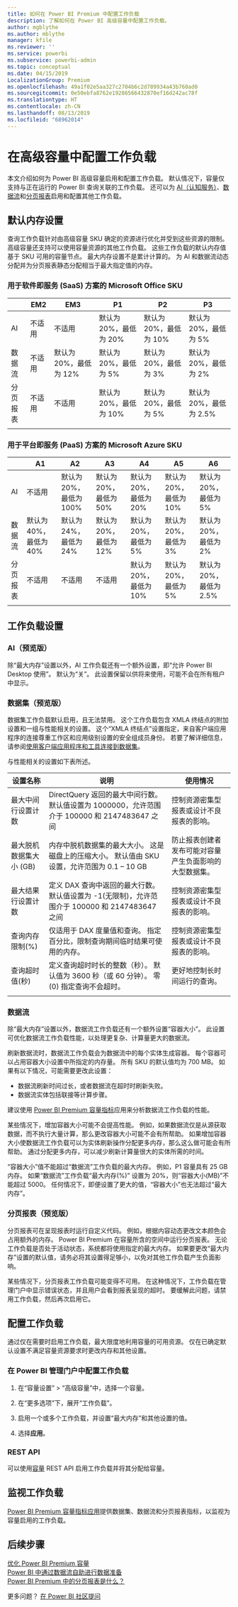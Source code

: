 ```yaml
---
title: 如何在 Power BI Premium 中配置工作负载
description: 了解如何在 Power BI 高级容量中配置工作负载。
author: mgblythe
ms.author: mblythe
manager: kfile
ms.reviewer: ''
ms.service: powerbi
ms.subservice: powerbi-admin
ms.topic: conceptual
ms.date: 04/15/2019
LocalizationGroup: Premium
ms.openlocfilehash: 49a1f02e5aa327c2704b6c2d789934a43b760ad0
ms.sourcegitcommit: 0e50ebfa8762e19286566432870ef16d242ac78f
ms.translationtype: HT
ms.contentlocale: zh-CN
ms.lasthandoff: 08/13/2019
ms.locfileid: "68962014"
---
```

# <a name="configure-workloads-in-a-premium-capacity"></a>在高级容量中配置工作负载

本文介绍如何为 Power BI 高级容量启用和配置工作负载。 默认情况下，容量仅支持与正在运行的 Power BI 查询关联的工作负载。 还可以为 [AI（认知服务）](service-cognitive-services.md)、[数据流](service-dataflows-overview.md#dataflow-capabilities-on-power-bi-premium)和[分页报表](paginated-reports-save-to-power-bi-service.md)启用和配置其他工作负载。

## <a name="default-memory-settings"></a>默认内存设置

查询工作负载针对由高级容量 SKU 确定的资源进行优化并受到这些资源的限制。 高级容量还支持可以使用容量资源的其他工作负载。 这些工作负载的默认内存值基于 SKU 可用的容量节点。 最大内存设置不是累计计算的。 为 AI 和数据流动态分配并为分页报表静态分配相当于最大指定值的内存。

### <a name="microsoft-office-skus-for-software-as-a-service-saas-scenarios"></a>用于软件即服务 (SaaS) 方案的 Microsoft Office SKU

|                     | EM2                      | EM3                       | P1                      | P2                       | P3                       |
|---------------------|--------------------------|--------------------------|-------------------------|--------------------------|--------------------------|
| AI | 不适用 | 不适用 | 默认为 20%，最低为 20% | 默认为 20%，最低为 10% | 默认为 20%，最低为 5% |
| 数据流 | 不适用 |默认为 20%，最低为 12%  | 默认为 20%，最低为 5%  | 默认为 20%，最低为 3% | 默认为 20%，最低为 2%  |
| 分页报表 | 不适用 |不适用 | 默认为 20%，最低为 10% | 默认为 20%，最低为 5% | 默认为 20%，最低为 2.5% |
| | | | | | |

### <a name="microsoft-azure-skus-for-platform-as-a-service-paas-scenarios"></a>用于平台即服务 (PaaS) 方案的 Microsoft Azure SKU

|                  | A1                       | A2                       | A3                      | A4                       | A5                      | A6                        |
|-------------------|--------------------------|--------------------------|-------------------------|--------------------------|-------------------------|---------------------------|
| AI | 不适用                      | 默认为 20%，最低为 100%                     | 默认为 20%，最低为 50%                     | 默认为 20%，最低为 20% | 默认为 20%，最低为 10% | 默认为 20%，最低为 5% |
| 数据流         | 默认为 40%，最低为 40% | 默认为 24%，最低为 24% | 默认为 20%，最低为 12% | 默认为 20%，最低为 5%  | 默认为 20%，最低为 3% | 默认为 20%，最低为 2%   |
| 分页报表 | 不适用                      | 不适用                      | 不适用                     | 默认为 20%，最低为 10% | 默认为 20%，最低为 5% | 默认为 20%，最低为 2.5% |
| | | | | | |

## <a name="workload-settings"></a>工作负载设置

### <a name="ai-preview"></a>AI（预览版）

除“最大内存”设置以外，AI 工作负载还有一个额外设置，即“允许 Power BI Desktop 使用”。 默认为“关”。 此设置保留以供将来使用，可能不会在所有租户中显示。

### <a name="datasets-preview"></a>数据集（预览版）

数据集工作负载默认启用，且无法禁用。 这个工作负载包含 XMLA 终结点的附加设置和一组与性能相关的设置。 这个“XMLA 终结点”设置指定，来自客户端应用程序的连接尊重工作区和应用级别设置的安全组成员身份。 若要了解详细信息，请参阅[使用客户端应用程序和工具连接到数据集](service-premium-connect-tools.md)。

与性能相关的设置如下表所述。

| 设置名称 | 说明 | 使用情况 |
|---------------------------------|----------------------------------------|----------------------------------------|
| 最大中间行设置计数 | DirectQuery 返回的最大中间行数。 默认值设置为 1000000，允许范围介于 100000 和 2147483647 之间 | 控制资源密集型报表或设计不良报表的影响。 |
| 最大脱机数据集大小 (GB) | 内存中脱机数据集的最大大小。 这是磁盘上的压缩大小。 默认值由 SKU 设置，允许范围为 0.1 – 10 GB | 防止报表创建者发布可能对容量产生负面影响的大型数据集。 |
| 最大结果行设置计数 | 定义 DAX 查询中返回的最大行数。 默认值设置为 -1(无限制)，允许范围介于 100000 和 2147483647 之间 | 控制资源密集型报表或设计不良报表的影响。 |
| 查询内存限制(%) | 仅适用于 DAX 度量值和查询。 指定百分比，限制查询期间临时结果可使用的内存。 | 控制资源密集型报表或设计不良报表的影响。 |
| 查询超时值(秒) | 定义查询超时时长的整数（秒）。 默认值为 3600 秒（或 60 分钟）。 零 (0) 指定查询不会超时。 | 更好地控制长时间运行的查询。 |
|  |  |  |

### <a name="dataflows"></a>数据流

除“最大内存”设置以外，数据流工作负载还有一个额外设置“容器大小”。 此设置可优化数据流工作负载性能，以处理更复杂、计算量更大的数据流。

刷新数据流时，数据流工作负载会为数据流中的每个实体生成容器。 每个容器可以占用容器大小设置中所指定的内存量。 所有 SKU 的默认值均为 700 MB。 如果有以下情况，可能需要更改此设置：

- 数据流刷新时间过长，或者数据流在超时时刷新失败。
- 数据流实体包括联接等计算步骤。  

建议使用 [Power BI Premium 容量指标](service-admin-premium-monitor-capacity.md)应用来分析数据流工作负载的性能。 

某些情况下，增加容器大小可能不会提高性能。 例如，如果数据流仅是从源获取数据，而不执行大量计算，那么更改容器大小可能不会有所帮助。 如果增加容器大小使数据流工作负载可以为实体刷新操作分配更多内存，那么这么做可能会有所帮助。 通过分配更多内存，可以减少刷新计算量很大的实体所需的时间。

“容器大小”值不能超过“数据流”工作负载的最大内存。 例如，P1 容量具有 25 GB 内存。 如果“数据流”工作负载“最大内存(%)” 设置为 20%，则“容器大小(MB)”不能超过 5000。 任何情况下，即便设置了更大的值，“容器大小”也无法超过“最大内存”。

### <a name="paginated-reports-preview"></a>分页报表（预览版）

分页报表可在呈现报表时运行自定义代码。 例如，根据内容动态更改文本颜色会占用额外的内存。 Power BI Premium 在容量所含的空间中运行分页报表。 无论工作负载是否处于活动状态，系统都将使用指定的最大内存。 如果要更改“最大内存”设置的默认值，请务必将其设置得足够小，以免对其他工作负载产生负面影响。

某些情况下，分页报表工作负载可能变得不可用。 在这种情况下，工作负载在管理门户中显示错误状态，并且用户会看到报表呈现的超时。 要缓解此问题，请禁用工作负载，然后再次启用它。

## <a name="configure-workloads"></a>配置工作负载

通过仅在需要时启用工作负载，最大限度地利用容量的可用资源。 仅在已确定默认设置不满足容量资源要求时更改内存和其他设置。

### <a name="to-configure-workloads-in-the-power-bi-admin-portal"></a>在 Power BI 管理门户中配置工作负载

1. 在“容量设置” > “高级容量”中，选择一个容量。

1. 在“更多选项”下，展开“工作负载”。

1. 启用一个或多个工作负载，并设置“最大内存”和其他设置的值。

1. 选择**应用**。

### <a name="rest-api"></a>REST API

可以使用[容量](https://docs.microsoft.com/rest/api/power-bi/capacities) REST API 启用工作负载并将其分配给容量。

## <a name="monitoring-workloads"></a>监视工作负载

[Power BI Premium 容量指标应用](service-admin-premium-monitor-capacity.md)提供数据集、数据流和分页报表指标，以监视为容量启用的工作负载。 

## <a name="next-steps"></a>后续步骤

[优化 Power BI Premium 容量](service-premium-capacity-optimize.md)     
[Power BI 中通过数据流自助进行数据准备](service-dataflows-overview.md)   
[Power BI Premium 中的分页报表是什么？](paginated-reports-report-builder-power-bi.md)   

更多问题？ [在 Power BI 社区提问](http://community.powerbi.com/)
